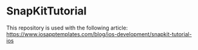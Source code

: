 # SnapKitTutorial
This repository is used with the following article: https://www.iosapptemplates.com/blog/ios-development/snapkit-tutorial-ios
